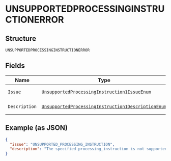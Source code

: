 
# UNSUPPORTEDPROCESSINGINSTRUCTIONERROR

## Structure

`UNSUPPORTEDPROCESSINGINSTRUCTIONERROR`

## Fields

| Name | Type | Tags | Description | Getter | Setter |
|  --- | --- | --- | --- | --- | --- |
| `Issue` | [`UnsupportedProcessingInstruction1IssueEnum`](../../doc/models/unsupported-processing-instruction-1-issue-enum.md) | Optional | - | UnsupportedProcessingInstruction1IssueEnum getIssue() | setIssue(UnsupportedProcessingInstruction1IssueEnum issue) |
| `Description` | [`UnsupportedProcessingInstruction1DescriptionEnum`](../../doc/models/unsupported-processing-instruction-1-description-enum.md) | Optional | - | UnsupportedProcessingInstruction1DescriptionEnum getDescription() | setDescription(UnsupportedProcessingInstruction1DescriptionEnum description) |

## Example (as JSON)

```json
{
  "issue": "UNSUPPORTED_PROCESSING_INSTRUCTION",
  "description": "The specified processing_instruction is not supported for the given payment_source. Please refer to https://developer.paypal.com/api/orders/v2/#definition-processing_instruction for the list of payment_source that can be specified with this value."
}
```

